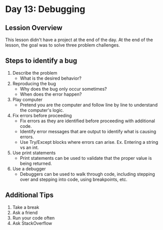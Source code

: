 # Day 13: Debugging
## Lession Overview
This lesson didn't have a project at the end of the day. At the end of the lesson, the goal was to solve three problem challenges.


## Steps to identify a bug
1.	Describe the problem
    - What is the desired behavior?
2.	Reproducing the bug
    - Why does the bug only occur sometimes?
    - When does the error happen?
3.	Play computer
    - Pretend you are the computer and follow line by line to understand the computer's logic.
4.	Fix errors before proceeding
    - Fix errors as they are identified before proceeding with additional code.
    - Identify error messages that are output to identify what is causing errors.
    - Use Try/Except blocks where errors can arise. Ex. Entering a string vs an int.
5.	Use print statements
    - Print statements can be used to validate that the proper value is being returned.
6.	Use a debugger
    - Debuggers can be used to walk through code, including stepping over and stepping into code, using breakpoints, etc.
## Additional Tips
1.	Take a break
2.	Ask a friend
3.	Run your code often 
4.	Ask StackOverflow 
